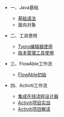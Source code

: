- 一、Java基础
  - [基础语法](01.Java基础/1.Java语法.md)
  - 面向对象
  
- 二、工具使用
  - [Typro编辑器使用](02.工具使用/1.Typro使用教程.md)
  - [版本管理工具使用](02.工具使用/2.版本管理工具使用.md)

- 三、FlowAble工作流
  - [FlowAble初始](03.Flowable工作流/1.FlowAble初始.md)
- 四、Activiti工作流
  - [集成在线流程设计器](04.Activiti工作流/1.SpringBoot整合Activiti在线设计器.md)   
  - [Activiti项目实战](04.Activiti工作流/2.SpringBoot整合Activiti项目实战.md)
  - [Activiti项目解读](04.Activiti工作流/3.SunnyActiviti项目解读.md)



